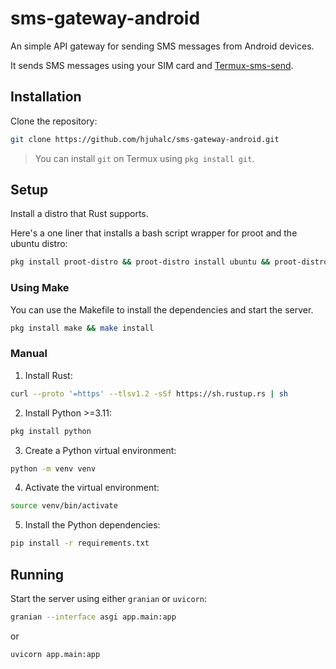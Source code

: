 # sms-gateway-android

An simple API gateway for sending SMS messages from Android devices.

It sends SMS messages using your SIM card and [Termux-sms-send](https://wiki.termux.com/wiki/Termux-sms-send).

## Installation

Clone the repository:

```sh
git clone https://github.com/hjuhalc/sms-gateway-android.git
```

> You can install `git` on Termux using `pkg install git`.

## Setup

Install a distro that Rust supports.

Here's a one liner that installs a bash script wrapper for proot and the ubuntu distro: 

```sh
pkg install proot-distro && proot-distro install ubuntu && proot-distro login ubuntu
```

### Using Make

You can use the Makefile to install the dependencies and start the server.

```sh
pkg install make && make install
```

### Manual

1. Install Rust:

```sh
curl --proto '=https' --tlsv1.2 -sSf https://sh.rustup.rs | sh
```

2. Install Python >=3.11:

```sh
pkg install python
```

3. Create a Python virtual environment:

```sh
python -m venv venv
```

4. Activate the virtual environment:

```sh
source venv/bin/activate
```

5. Install the Python dependencies:

```sh
pip install -r requirements.txt
```

## Running

Start the server using either `granian` or `uvicorn`:

```sh
granian --interface asgi app.main:app
```

or

```sh
uvicorn app.main:app
```
